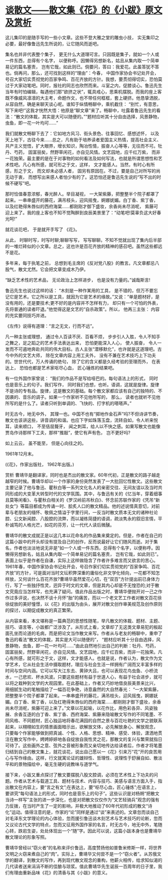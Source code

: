 # [谈散文——散文集《花》的《小跋》原文及赏析](https://www.vrrw.net/wx/14268.html)

这儿集印的是随手写的一些小文章。这些不登大雅之堂的雕虫小技， 实无集印之必要，最好像鲁迅先生所说的，让它随风而逝吧。

集名也并非代表整个集子， 更无什么大道理可言。只因既是集子，就如一个人或一件东西，总得有个名字， 以便称呼。因懒得另想新名，姑且从集内取一个简单易记的篇名塞责， 岂有它哉，如此则已。倘要问，答曰：我爱花。此虽答犹不答也。倘再问，那么，还可找到这样的“理由”：今春， 中国作家协会书记处开会， 号召大家切实贯彻党的百家争鸣、百花齐放的方针。我想，要贯彻得切实，恐怕莫过于大家动笔吧。同时，报社的同志也欣然而来。斗室之内，促膝谈心。鲁迅先生当年有时怕编辑，每遇他们那“欲挤之状”，辄具戒心，思乘机摆脱。而我的座上客既不像威风凛凛的大主考，命题作文，也不带任何框框，套上硬挤。他恳挚洒脱，从容自然，确是来聊天谈心呢。谁知于纵情畅聊中，乘机截住： “别忙，有意思， 写下来吧!”这我才恍然大悟：他原是“聊文章”来了。畅聊中，吐露着鲁迅先生的看法：“散文的体裁，其实是大可以随便的。”“题材应听其十分自由选择，风景静物， 虫鱼，即一花一叶均可……”

我们就散文畅聊下去了：它如地方风习、街头景色、往事回忆、感想述怀， 以及天上地下，古往今来……总之，凡有助于培养读者爱国主义热情，提高社会主义、共产主义觉悟，扩大眼界，增长知识，陶冶性情，振奋人心等等，无往而不可。牡丹、芍药， 固富丽矣，然野草闲花，亦自见风情。文艺园地，应千红万紫， 而非一花独荣。最主要的是在于对事物的如何看法及如何写法，也就是所谓思想性和艺术性吧。凡心有所感，就可形之于文，这样， 文才能感人。当然，有时心有所感，形之于文， 而文却未必感人者， 固另有原因在。不过，要是自己对所写的尚无动于衷， 而想写出来感人者怕少有的了。这恐怕还是鲁迅先生说的“写不出的时候不硬写”吧。

那时恰值春意浓郁，春光醉人。举目凝视， 一大架紫藤，把整整半个院子都罩了起来。一串串盛开的藤花，满吊枝头，迎风摇曳，婀娜妩媚。白丁香、紫丁香， 以及红艳得朱唇似的西府海棠……都刚刚才御下盛妆，余香尚未尽消呢， 紫藤可迎上来了。我的座上客也不知不觉陶醉到良辰美景里了：“动笔吧!莫辜负这大好春光呵!”

就花谈花吧， 于是就开手写了 《花》。

从此， 时聊时写，时写时聊;聊聊写写， 写写聊聊。不知不觉就出现了集内后半部的一堆烂砖似的小文章。总之，这也许是百花齐放的精神的感召吧。虽然这些都远不是花。

多年来，每于执笔之前， 总想到毛主席的《反对党八股》的教言。凡文章都忌八股气，散文尤然。它会把文章变成木乃伊。

“缺乏艺术性的艺术品， 无论政治上怎样进步， 也是没有力量的。”诚哉斯言!

鲁迅先生也说过这样的话： “木刻是一种作某用的工具， 是不错的，但万不要忘记它是艺术。它之所以是工具，就因为它是艺术的缘故。”又说：“单是题材好，是没有用的，还是要技术;更不好的是内容并不怎样有力， 却只有一个可怕的外表， 先将普通的读者吓退。”他觉得这是文艺的“自杀政策”。所以， 他再三主张： 内容的充实要同技巧并进。

《左传》说得有道理：“言之无文，行而不远”。

凡一种主张或理想， 通过令人百读不厌、百看不烦， 步步引人入胜，令人不知手之舞之，足之蹈之的艺术手法表达出来， 恐怕更能深入人心， 使人振奋， 令人一发而不可遏地奔赴共同的伟大目标。古人主张“潜移默化”，也许就是这道理吧。古今中外的文艺大师， 除在文章内容上用工夫外， 没有不兼在艺术技巧上下功夫的。世世代代，万人传诵的绝句， 除了它的含义都是久经考验的至理而外， 在表达上， 恐怕也都是艺术家呕尽心血， 匠心锤炼的结果吧。

有一位外国作家曾说： “我们的作品不是写给哑巴的。每句语法上的形式， 同时也是音乐上的句子。我们写作， 同时我们也想，也听。语调，这就是旋律。旋律不是诗的专有品。旋律，这是散文的基础。每个散文家都应该有自己的独特的、不因袭的、音乐的调子。如果一个作家听不见他所写的， 那么， 读者也就听不见他所写的是什么了。读者只听到单调的、飞快的、打字机的嗒嗒声。”

时无古今，地无中外， 其理一也。中国不也有“掷地作金石声”吗?不但诗讲节奏，散文也该讲这些，讲音调的和谐。也应下字如珠落玉盘，流转自如，令人听来悦耳，读来顺口， 不至佶屈聱牙， 闻之刺耳，给人以不快之感。如果写散文也能像贾岛作诗那样下工夫，那样“推敲”，使它有声有色， 岂不更好吗?

如上云云， 虽不能至， 但是心向往之的。

1961年12月末。

(《花》，作家出版社， 1962年出版。)



赏析 曹靖华是翻译家，同时也是杰出的散文家。60年代初，正是散文的路子越走越窄的时候。曹靖华却以一个作家的身份突然发表了一大批回忆性散文。这些散文主要记录了他与鲁迅、瞿秋白等一系列文化名人的亲密交往、无间友谊以及当时共同形成的大变革大转型时代的文学氛围。其中，与鲁迅有关的《忆当年，穿着细事且莫等闲看》、与瞿秋白相关的《罗汉岭前吊秋白》、怀念前苏联作家的《凭吊“新处女”》等篇目都成为传诵一时、脍炙人口的散文精品。他的述说情真意切，对前辈与老朋友的缅怀、敬佩之情溢于字里行间，一反当时散文质本无文的诸种社论腔、公文新闻腔、八股腔的流弊，而以凝练简捷的语调，疏淡隽永的叙旧言情，平朴诚笃的人格光芒，如花的芬芳，让一代代人读后微醺。

曹靖华的散文成就正是以这几本以花命名的作品集来奠定的。但是，作者在自己的这篇小跋中的开头却没有提及自己的创作，反而说最好让它们随风而逝。对于集名，作者也淡淡地说无非是“如一个人或一件东西，总得有个名字，以便称呼。因懒得另想新名，姑且从集内取一个简单易记的篇名塞责， 岂有它哉，如此则已”。表面上似乎是作者在自谦，实际上这样做隐含了作者许多难言而又欲言的苦心。1961年春，中国作家协会书记处开会，号召作家们切实贯彻党的“百家争鸣、百花齐放”的方针，可是面对当时文坛积弊深重的庸俗化非文学化倾向，一花都不知怎样放，又何谈什么百花齐放?曹靖华虽然爱花心切，在“双百”方针提出前已身体力行，写了一些独抒性灵，迥异于时文的文章，但是其内心却是不无惶恐的;对于散文究竟应当怎样写，也充满了疑问。值此作品出版之时，曹靖华便抛开对一己之作作过多评说，也决然不谈十月怀“胎”的痛苦，而以一个老文艺工作者对散文百花徐徐绽放的美好憧憬，以《花》的出版为由头，展开对散文创作审美规范及创作原则的探讨，以期促成散文的真正繁荣。

从内容来看，本文堪称是一篇典范的思想性随笔，举凡散文的体裁、题材、主题、技巧、语言等，小跋都广泛涉及了。从形式上看，文章却了无这类文章易犯的板起面孔坐而论道的毛病，而是把论文当作散文来写。作者从与老友的畅聊中，重申了鲁迅的看法“散文的体裁，其实是大可以随便的”， “题材应听其十分自由选择，风景静物，虫鱼，即一花一叶均可……”由此自然地引出自己的判断：牡丹、芍药，固富丽矣，然野草闲花，亦自见风情。文艺园地，应千红百紫，而非一花独荣。凡心有所感，就可形之于文，这样，文才能感人。也就是说，作者认为，散文作为文学艺术，它从社会生活中摄取题材，理应与社会生活一样拥有广阔而又丰富多样的时间与空间内涵。它可以写大江东去、黄钟大吕，也可以表现花鸟虫鱼、小桥流水，一己悲欢、杯水风波。只要这些题材有益于世道人心，有益于社会进步，就可以将之栽种到文学的大观园里。在此基础上，作者又巧妙地借良辰美景来比兴， 用细腻生动的笔触描绘了一幅百花争艳，诗意盎然的大自然春光： “一大架紫藤，把整整半个院子都罩了起来。一串串盛开的藤花，满吊枝头，迎风摇曳，婀娜妩媚。白丁香、紫丁香，以及红艳得朱唇似的西府海棠……都刚刚才御下盛妆，余香尚未尽消呢，紫藤可迎上来了。”文章以花起喻，以花作比，用色彩各异、风姿独展、余香互逐的白丁香、紫丁香、西府海棠、紫藤来隐喻散文写作的不同笔墨、不同风格、不同题材，匠心独运地将春花满园的自然之景与百花吐艳的文学之貌联系起来，以栩栩如生的情景画面暗示出，欲解放文体，必先解放身心、解放观念， 只要每个作家能够做到把真诚、个性、人格、思想、精神、感受、体验，潇洒地贯注在散文写作中，娉娉婷婷地各自绽放自我性灵之花，那散文的复兴与繁荣就指日可待了。这些画外之意、弦外之音被形象而又亲切地传达给读者后，作者才将笔墨归结到自己的散文集上，就花谈花，说出自己愿以一《花》引来万“花”开的良苦用心与写作缘由。这样，行文就寓论证的雄辩性、哲理性、说理性于舒展自如、散淡平和的景物描绘中，毫无生硬的说教味与道学气。

接下来，小跋又重点探讨了散文要摆脱八股文腔调，必须在艺术性上下功夫的问题。作者从艺术与载道工具、题材与技术、内容与技巧、美感与语言方面入手，指出散文在内容上，要“言之有文”;在表达上，要“呕尽心血，匠心锤炼”;在语言上，要讲究“每句语法上的形式，同时也是音乐上的句子”。这些认识是对杨朔“把散文当诗一样写”主张的进一步深化，也是对把散文仅仅作为“文艺轻骑兵”观念的强有力反拨，在当时产生了一定的影响，并极大地推动了60年代初形成的散文“诗化”运动。值得注意的是，作家的“论”同样是通过“谈”来表述的。文章忽而谈自己对毛泽东文学理论的内心体验，忽而援引鲁迅谈木刻艺术与艺术技巧的论断，忽而又议论古代文学的特点，忽而又征用外国作家的名言，时无古今，地无中外，笔随心转，跌宕生姿，处处体现出一个“随”字。因此可以说，这篇小跋本身也是曹靖华散文理论的形象写照。

曹靖华曾经以“窃火者”的名称来评价鲁迅，高度赞扬他如普鲁米修斯一样，将世界文明之火窃来煮自己的“肉”。实际上，曹靖华又何尝不是一个“窃火者”。从苏俄文学的翻译，到散文的写作，再到现代散文观念的重构，他薪火相传，给求知似渴的几代读者送来涓涓不断的佳酿与琼浆。值此曹靖华先生诞辰一百周年的日子里，我们有理由重新品味《花》的清香与其《小跋》的意义。

